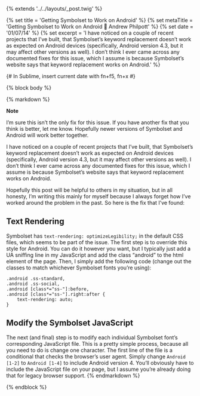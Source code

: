 {% extends '../../layouts/_post.twig' %}

{% set title = 'Getting Symbolset to Work on Android' %}
{% set metaTitle = 'Getting Symbolset to Work on Android 🍫 Andrew Philpott' %}
{% set date = '01/07/14' %}
{% set excerpt = 'I have noticed on a couple of recent projects that I’ve built, that Symbolset’s keyword replacement doesn’t work as expected on Android devices (specifically, Android version 4.3, but it may affect other versions as well). I don’t think I ever came across any documented fixes for this issue, which I assume is because Symbolset’s website says that keyword replacement works on Android.' %}

{# In Sublime, insert current date with fn+f5, fn+x #}

{% block body %}

{% markdown %}
<aside class="note">
	<strong class="note_hdg">Note</strong>
	<p>I’m sure this isn’t the only fix for this issue. If you have another fix that you think is better, let me know. Hopefully newer versions of Symbolset and Android will work better together.</p>
</aside>

I have noticed on a couple of recent projects that I’ve built, that Symbolset’s keyword replacement doesn’t work as expected on Android devices (specifically, Android version 4.3, but it may affect other versions as well). I don’t think I ever came across any documented fixes for this issue, which I assume is because Symbolset’s website says that keyword replacement works on Android.

Hopefully this post will be helpful to others in my situation, but in all honesty, I’m writing this mainly for myself because I always forget how I’ve worked around the problem in the past. So here is the fix that I’ve found:

## Text Rendering

Symbolset has `text-rendering: optimizeLegibility;` in the default CSS files, which seems to be part of the issue. The first step is to override this style for Android. You can do it however you want, but I typically just add a UA sniffing line in my JavaScript and add the class “android” to the html element of the page. Then, I simply add the following code (change out the classes to match whichever Symbolset fonts you’re using):

<pre><code>.android .ss-standard,
.android .ss-social,
.android [class*="ss-"]:before,
.android [class*="ss-"].right:after {
	text-rendering: auto;
}</code></pre>

## Modify the Symbolset JavaScript

The next (and final) step is to modify each individual Symbolset font’s corresponding JavaScript file. This is a pretty simple process, because all you need to do is change one character. The first line of the file is a conditional that checks the browser’s user agent. Simply change `Android [1-2]` to `Android [1-4]` to include Android version 4. You’ll obviously have to include the JavaScript file on your page, but I assume you’re already doing that for legacy browser support.
{% endmarkdown %}

{% endblock %}